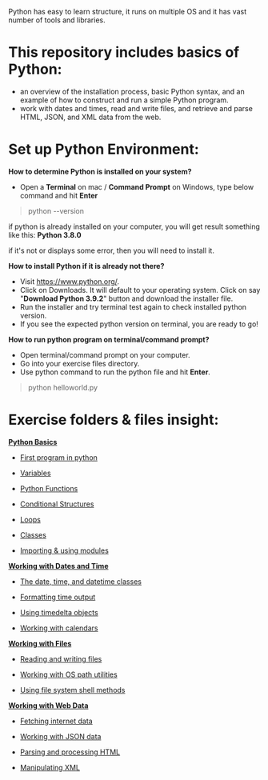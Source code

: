 Python has easy to learn structure, it runs on multiple OS and it has vast number of tools and libraries.

# This repository includes basics of Python: 
- an overview of the installation process, basic Python syntax, and an example of how to construct and run a simple Python program. 
- work with dates and times, read and write files, and retrieve and parse HTML, JSON, and XML data from the web.

# Set up Python Environment:
**How to determine Python is installed on your system?**
- Open a **Terminal** on mac / **Command Prompt** on Windows, type below command and hit **Enter**
>python --version

if python is already installed on your computer, you will get result something like this:
**Python 3.8.0**

if it's not or displays some error, then you will need to install it.

**How to install Python if it is already not there?**
- Visit https://www.python.org/.
- Click on Downloads. It will default to your operating system. Click on say "**Download Python 3.9.2**" button and download the installer file.
- Run the installer and try terminal test again to check installed python version.
- If you see the expected python version on terminal, you are ready to go!

**How to run python program on terminal/command prompt?**
- Open terminal/command prompt on your computer.
- Go into your exercise files directory.
- Use python command to run the python file and hit **Enter**.
>python helloworld.py

# Exercise folders & files insight:

[**Python Basics**](https://github.com/durvaavachat/learning-python/tree/main/Python%20Basics)

- [First program in python](https://github.com/durvaavachat/learning-python/blob/main/Python%20Basics/helloworld)

- [Variables](https://github.com/durvaavachat/learning-python/blob/main/Python%20Basics/variables)

- [Python Functions](https://github.com/durvaavachat/learning-python/blob/main/Python%20Basics/functions)

- [Conditional Structures](https://github.com/durvaavachat/learning-python/blob/main/Python%20Basics/conditional)

- [Loops](https://github.com/durvaavachat/learning-python/blob/main/Python%20Basics/loops)

- [Classes](https://github.com/durvaavachat/learning-python/blob/main/Python%20Basics/classes)

- [Importing & using modules](https://github.com/durvaavachat/learning-python/blob/main/Python%20Basics/modules)

[**Working with Dates and Time**](https://github.com/durvaavachat/learning-python/tree/main/Working%20with%20Dates%20and%20Time)

- [The date, time, and datetime classes](https://github.com/durvaavachat/learning-python/blob/main/Working%20with%20Dates%20and%20Time/dates)

- [Formatting time output](https://github.com/durvaavachat/learning-python/blob/main/Working%20with%20Dates%20and%20Time/formatting)

- [Using timedelta objects](https://github.com/durvaavachat/learning-python/blob/main/Working%20with%20Dates%20and%20Time/timedeltas)

- [Working with calendars](https://github.com/durvaavachat/learning-python/blob/main/Working%20with%20Dates%20and%20Time/calendars)

[**Working with Files**](https://github.com/durvaavachat/learning-python/tree/main/Working%20with%20Files)

- [Reading and writing files](https://github.com/durvaavachat/learning-python/blob/main/Working%20with%20Files/files)

- [Working with OS path utilities](https://github.com/durvaavachat/learning-python/blob/main/Working%20with%20Files/ospathutils)

- [Using file system shell methods](https://github.com/durvaavachat/learning-python/blob/main/Working%20with%20Files/shell)

[**Working with Web Data**](https://github.com/durvaavachat/learning-python/tree/main/Working%20with%20Web%20Data)

- [Fetching internet data](https://github.com/durvaavachat/learning-python/blob/main/Working%20with%20Web%20Data/inetdata)

- [Working with JSON data](https://github.com/durvaavachat/learning-python/blob/main/Working%20with%20Web%20Data/jsondata)

- [Parsing and processing HTML](https://github.com/durvaavachat/learning-python/blob/main/Working%20with%20Web%20Data/htmlparsing)

- [Manipulating XML](https://github.com/durvaavachat/learning-python/blob/main/Working%20with%20Web%20Data/xmlparsing)
